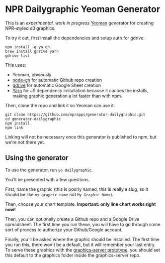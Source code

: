 # NPR Dailygraphic Yeoman Generator

This is an _experimental, work in progress_ [Yeoman](http://yeoman.io) generator for creating NPR-styled d3 graphics.

To try it out, first install the dependencies and setup auth for gdrive:

```
npm install -g yo gh
brew install gdrive yarn
gdrive list
```

This uses:

- Yeoman, obviously
- [node-gh](https://github.com/node-gh/gh) for automatic Github repo creation
- [gdrive](https://github.com/prasmussen/gdrive) for automatic Google Sheet creation
- [Yarn](https://yarnpkg.com) for JS dependency installation because it caches the installs, making graphic generation a lot faster than with npm.

Then, clone the repo and link it so Yeoman can use it.

```
git clone https://github.com/nprapps/generator-dailygraphic.git
cd generator-dailygraphic
npm install
npm link
```

Linking will not be necessary once this generator is published to npm, but we're not there yet.

## Using the generator

To use the generator, run `yo dailygraphic`.

You'll be presented with a few questions.

First, name the graphic (this is poorly named, this is really a slug, so it should be like `my-graphic-name` not `My Graphic Name`).

Then, choose your chart template. **Important: only line chart works right now!**

Then, you can optionally create a Github repo and a Google Drive spreadsheet. The first time you run these, you will have to go through some sort of process to authorize your Github/Google account.

Finally, you'll be asked where the graphic should be installed. The first time you run this, there won't be a default, but it will remember your last entry. To serve these graphics with the [graphics-server prototype](https://github.com/nprapps/graphics-server), you should set this default to the graphics folder inside the graphics-server repo.